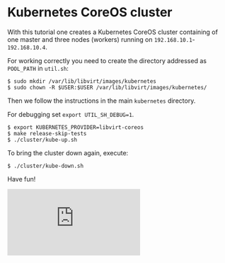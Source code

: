 # Kubernetes CoreOS cluster

With this tutorial one creates a Kubernetes CoreOS cluster containing of one
master and three nodes (workers) running on `192.168.10.1`-`192.168.10.4`.

For working correctly you need to create the directory addressed as `POOL_PATH` in
`util.sh`:
```
$ sudo mkdir /var/lib/libvirt/images/kubernetes
$ sudo chown -R $USER:$USER /var/lib/libvirt/images/kubernetes/
```

Then we follow the instructions in the main `kubernetes` directory.

For debugging set `export UTIL_SH_DEBUG=1`.
```
$ export KUBERNETES_PROVIDER=libvirt-coreos
$ make release-skip-tests
$ ./cluster/kube-up.sh
```

To bring the cluster down again, execute:
```
$ ./cluster/kube-down.sh
```

Have fun!



[![Analytics](https://kubernetes-site.appspot.com/UA-36037335-10/GitHub/cluster/libvirt-coreos/README.md?pixel)]()
